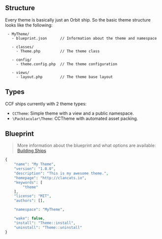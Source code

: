 
## Structure

Every theme is basically just an Orbit ship. So the basic theme structure looks like the following:

```
 - MyTheme/
   - blueprint.json      // Information about the theme and namespace
   
   - classes/            
     - Theme.php         // The theme class
     
   - config/
     - theme.config.php  // The theme configuration
     
   - views/
     - layout.php        // The theme base layout
```

## Types

CCF ships currently with 2 theme types: 

 * `CCTheme`: Simple theme with a view and a public namespace.
 * `\Packtacular\Theme`: CCTheme with automated asset packing.
 
## Blueprint

> More information about the blueprint and what options are available: [Building Ships](/docs/orbit/building_ships#blueprint-4)

```php
{
	"name": "My Theme",
	"version": "1.0.0",
	"description": "This is my awesome theme.",
	"homepage": "http://clancats.io",
	"keywords": [
		"theme"
	],
	"license": "MIT",
	"authors": [],

	"namespace": "MyTheme",

	"wake": false,
	"install": "Theme::install",
	"uninstall": "Theme::uninstall"
}
```